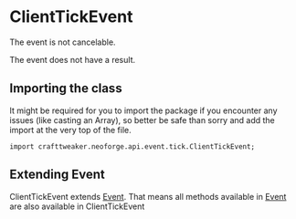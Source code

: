 # ClientTickEvent

The event is not cancelable.

The event does not have a result.

## Importing the class

It might be required for you to import the package if you encounter any issues (like casting an Array), so better be safe than sorry and add the import at the very top of the file.
```zenscript
import crafttweaker.neoforge.api.event.tick.ClientTickEvent;
```


## Extending Event

ClientTickEvent extends [Event](/neoforge/api/event/Event). That means all methods available in [Event](/neoforge/api/event/Event) are also available in ClientTickEvent


